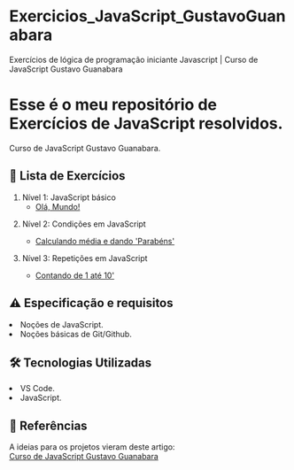 # Exercicios_JavaScript_GustavoGuanabara
Exercícios de lógica de programação iniciante Javascript | Curso de JavaScript Gustavo Guanabara


<!--
![](https://github.com/Diegojfsr/Exercicios_JavaScript_HoraDeCodar/blob/main/Imagens/hora_de_codar_cover.jpeg)
-->
# Esse é o meu repositório de Exercícios de JavaScript resolvidos.
Curso de JavaScript Gustavo Guanabara.

<h2 dir="auto"> 📝 Lista de Exercícios </h2>

<!--1. [Exercícios para Iniciantes](#iniciantes)-->
   1. Nível 1: JavaScript básico
        - <a href="https://"> Olá, Mundo! </a>


<!--2. [Exercícios Avançados](#avancados)-->
2. Nível 2: Condições em JavaScript
    - <a href="https://"> Calculando média e dando 'Parabéns' </a>


3. Nível 3: Repetições em JavaScript
    - <a href="https://"> Contando de 1 até 10' </a>



<h2 dir="auto"> ⚠️ Especificação e requisitos</h2>
 <li> Noções de JavaScript. </li>
 <li> Noções básicas de Git/Github. </li> 


<h2 dir="auto"> 🛠 Tecnologias Utilizadas </h2>
 <li> VS Code. </li>
 <li> JavaScript. </li> 

 <h2 dir="auto"> 📑 Referências </h2>
  <p dir="auto">
  A ideias para os projetos vieram deste artigo:<br>
   <a href="https://github.com/gustavoguanabara/javascript/tree/master"> Curso de JavaScript Gustavo Guanabara </a> <br>
  </p>
